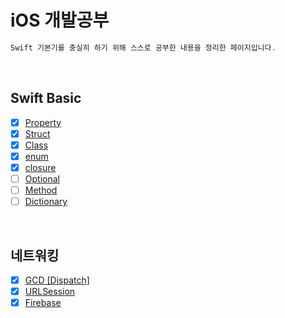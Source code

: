 # iOS 개발공부
```swift
Swift 기본기를 충실히 하기 위해 스스로 공부한 내용을 정리한 페이지입니다.
```

<br>

## Swift Basic
- [x] [Property](https://github.com/sangwoo24/ios-Develop/tree/master/Swift%20Basic/swiftProperty)
- [x] [Struct](https://github.com/sangwoo24/ios-Develop/tree/master/Swift%20Basic/swiftStruct)
- [x] [Class](https://github.com/sangwoo24/ios-Develop/tree/master/Swift%20Basic/swiftClass)
- [x] [enum](https://github.com/sangwoo24/ios-Develop/tree/master/Swift%20Basic/enum)
- [x] [closure](https://github.com/sangwoo24/ios-Develop/tree/master/Swift%20Basic/swiftClosure)
- [ ] [Optional](https://github.com/sangwoo24/ios-Develop/tree/master/Swift%20Basic/swiftOptional/swiftOptional.playground)
- [ ] [Method](https://github.com/sangwoo24/ios-Develop/tree/master/Swift%20Basic/swiftMethod/swiftMethod.playground)
- [ ] [Dictionary](https://github.com/sangwoo24/ios-Develop/tree/master/Swift%20Basic/swiftDictionary/swiftDictionary.playground)

<br>

## 네트워킹
- [x] [GCD [Dispatch]](https://github.com/sangwoo24/ios-Develop/tree/master/Swift%20Basic/iOS%20HTTP/GCD/GCD_Basic.playground)
- [x] [URLSession](https://github.com/sangwoo24/ios-Develop/tree/master/Swift%20Basic/iOS%20HTTP/URLSession)
- [x] [Firebase](https://github.com/sangwoo24/ios-Develop/tree/master/iOS%20Project/Firebase101)
